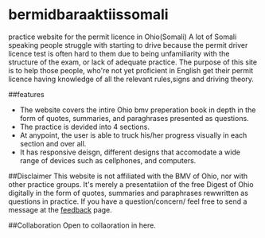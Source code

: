 # bermidbaraaktiissomali
practice website for the permit licence in Ohio(Somali)
A lot of Somali speaking people struggle with starting to drive because the permit driver licence test is often hard to them due to being unfamiliarity with the structure of the exam, or lack of adequate practice. The purpose of this site is to help those people, who're not yet proficient in English get their permit licence having knowledge of all the relevant rules,signs and driving theory. 

##features
- The website covers the intire Ohio bmv preperation book in depth in the form of quotes, summaries, and paraghrases presented as questions. 
- The practice is devided into 4 sections.
- At anypoint, the user is able to truck his/her progress visually in each section and over all.
- It has responsive deisgn, different designs that accomodate a wide range of devices such as cellphones, and computers.

##Disclaimer
This website is not affiliated with the BMV of Ohio, nor with other practice groups. It's  merely a presentatiion of the free Digest of Ohio digitally in the form of quotes, summaries and paraphrases rewwritten as questions in practice. If you have a question/concern/ feel free to send a message at the [feedback](https://bermidbaraaktiissomali.herokuapp.com/feedback) page.

##Collaboration
Open to collaoration in here.
